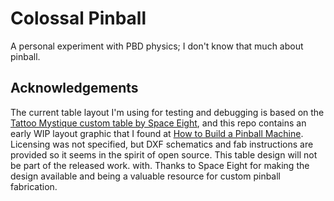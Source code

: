 
# Colossal Pinball

A personal experiment with PBD physics; I don't know that much about pinball.

## Acknowledgements

The current table layout I'm using for testing and debugging is based on the
[Tattoo Mystique custom table by Space Eight](http://www.space-eight.com/Pinball_Tattoo_Mystique.html),
and this repo contains an early WIP layout graphic that I found at 
[How to Build a Pinball Machine](http://howtobuildapinballmachine.wordpress.com/).
Licensing was not specified, but DXF schematics and fab instructions are
provided so it seems in the spirit of open source. This table design will not
be part of the released work. with. Thanks to Space Eight for making the design
available and being a valuable resource for custom pinball fabrication.


